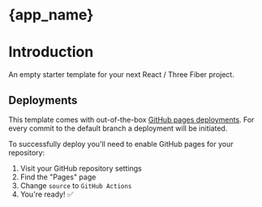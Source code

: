 # {app_name}

# Introduction

An empty starter template for your next React / Three Fiber project.

## Deployments

This template comes with out-of-the-box [GitHub pages deployments](https://pages.github.com/). For every commit to the default branch a deployment will be initiated.

To successfully deploy you'll need to enable GitHub pages for your repository:

1. Visit your GitHub repository settings
1. Find the "Pages" page
1. Change `source` to `GitHub Actions`
1. You're ready! ✅

